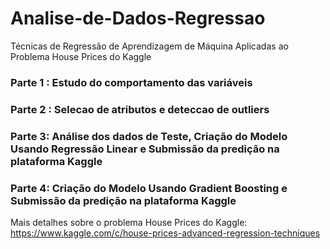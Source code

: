# Analise-de-Dados-Regressao
Técnicas de Regressão de Aprendizagem de Máquina Aplicadas ao Problema House Prices do Kaggle

### Parte 1 : Estudo do comportamento das variáveis 
### Parte 2 : Selecao de atributos e deteccao de outliers 
### Parte 3: Análise dos dados de Teste, Criação do Modelo Usando Regressão Linear e Submissão da predição na plataforma Kaggle 
### Parte 4: Criação do Modelo Usando Gradient Boosting e Submissão da predição na plataforma Kaggle

Mais detalhes sobre o problema House Prices do Kaggle: https://www.kaggle.com/c/house-prices-advanced-regression-techniques
